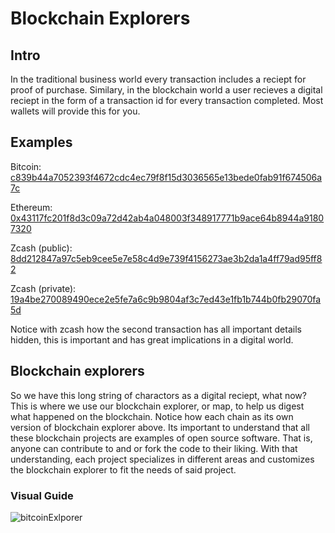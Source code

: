 # Blockchain Explorers

## Intro

In the traditional business world every transaction includes a reciept for proof of purchase. Similary, in the blockchain world a user recieves a digital reciept in the form of a transaction id for every transaction completed. Most wallets will provide this for you.

## Examples

Bitcoin: [c839b44a7052393f4672cdc4ec79f8f15d3036565e13bede0fab91f674506a7c](https://mempool.space/tx/c839b44a7052393f4672cdc4ec79f8f15d3036565e13bede0fab91f674506a7c)
    
    
Ethereum: [0x43117fc201f8d3c09a72d42ab4a048003f348917771b9ace64b8944a91807320](https://etherscan.io/tx/0x43117fc201f8d3c09a72d42ab4a048003f348917771b9ace64b8944a91807320)
    
 
Zcash (public): [8dd212847a97c5eb9cee5e7e58c4d9e739f4156273ae3b2da1a4ff79ad95ff82](https://zcashblockexplorer.com/transactions/8dd212847a97c5eb9cee5e7e58c4d9e739f4156273ae3b2da1a4ff79ad95ff82)
  
  
Zcash (private): [19a4be270089490ece2e5fe7a6c9b9804af3c7ed43e1fb1b744b0fb29070fa5d](https://zcashblockexplorer.com/transactions/19a4be270089490ece2e5fe7a6c9b9804af3c7ed43e1fb1b744b0fb29070fa5d)


Notice with zcash how the second transaction has all important details hidden, this is important and has great implications in a digital world.


## Blockchain explorers

So we have this long string of charactors as a digital reciept, what now? This is where we use our blockchain explorer, or map, to help us digest what happened on the blockchain. Notice how each chain as its own version of blockchain explorer above. Its important to understand that all these blockchain projects are examples of open source software. That is, anyone can contribute to and or fork the code to their liking. With that understanding, each project specializes in different areas and customizes the blockchain explorer to fit the needs of said project.

### Visual Guide

![bitcoinExlporer](https://user-images.githubusercontent.com/81990132/206279968-a06eb0a1-b3a6-49af-a30f-7d871b906eeb.png)




